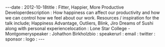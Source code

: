 ---﻿date : 2012-10-18title : Fitter, Happier, More Productive Developerdescription : How happiness can affect our productivity and how we can control how we feel about our work. Resources / inspiration for the talk include; Happiness Advantage, Outliers, Blink, Jiro Dreams of Sushi along with personal experiencelocation : Lone Star College - Montgomeryspeaker : Johathon Birkholzbio : speakerurl : email : twitter : sponsor : logo : ---